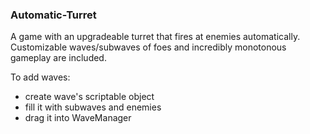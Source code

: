 ### Automatic-Turret
A game with an upgradeable turret that fires at enemies automatically. Customizable waves/subwaves of foes and incredibly monotonous gameplay are included.

To add waves:
- create wave's scriptable object
- fill it with subwaves and enemies
- drag it into WaveManager
